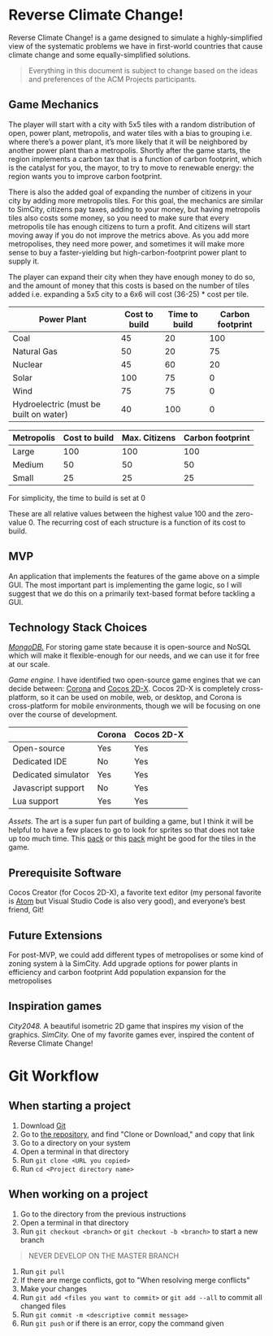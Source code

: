 # Reverse Climate Change!
Reverse Climate Change! is a game designed to simulate a highly-simplified view of the systematic problems we have in first-world countries that cause climate change and some equally-simplified solutions.
> Everything in this document is subject to change based on the ideas and preferences of the ACM Projects participants.
## Game Mechanics
The player will start with a city with 5x5 tiles with a random distribution of open, power plant, metropolis, and water tiles with a bias to grouping i.e. where there’s a power plant, it’s more likely that it will be neighbored by another power plant than a metropolis. Shortly after the game starts, the region implements a carbon tax that is a function of carbon footprint, which is the catalyst for you, the mayor, to try to move to renewable energy: the region wants you to improve carbon footprint. 

There is also the added goal of expanding the number of citizens in your city by adding more metropolis tiles. For this goal, the mechanics are similar to SimCity, citizens pay taxes, adding to your money, but having metropolis tiles also costs some money, so you need to make sure that every metropolis tile has enough citizens to turn a profit. And citizens will start moving away if you do not improve the metrics above. As you add more metropolises, they need more power, and sometimes it will make more sense to buy a faster-yielding but high-carbon-footprint power plant to supply it.

The player can expand their city when they have enough money to do so, and the amount of money that this costs is based on the number of tiles added i.e. expanding a 5x5 city to a 6x6 will cost (36-25) * cost per tile.

| Power Plant  | Cost to build | Time to build | Carbon footprint |
| ------------- | ------------- | ------------- | ------------- |
| Coal | 45 | 20  | 100 |
| Natural Gas | 50 | 20  | 75 |
| Nuclear | 45 | 60  | 20 |
| Solar | 100 | 75  | 0 |
| Wind | 75 | 75  | 0 |
| Hydroelectric (must be built on water) | 40 | 100  | 0 |

| Metropolis  | Cost to build | Max. Citizens | Carbon footprint |
| ------------- | ------------- | ------------- | ------------- |
| Large | 100 | 100  | 100 |
| Medium | 50 | 50  | 50 |
| Small | 25 | 25  | 25 |

For simplicity, the time to build is set at 0

These are all relative values between the highest value 100 and the zero-value 0. The recurring cost of each structure is a function of its cost to build.

## MVP
An application that implements the features of the game above on a simple GUI.  The most important part is implementing the game logic, so I will suggest that we do this on a primarily text-based format before tackling a GUI.

## Technology Stack Choices
[*MongoDB.*](https://www.mongodb.com/cloud/atlas) For storing game state because it is open-source and NoSQL which will make it flexible-enough for our needs, and we can use it for free at our scale.

*Game engine.* I have identified two open-source game engines that we can decide between: [Corona](https://coronalabs.com/) and [Cocos 2D-X](https://cocos2d-x.org/).  Cocos 2D-X is completely cross-platform, so it can be used on mobile, web, or desktop, and Corona is cross-platform for mobile environments, though we will be focusing on one over the course of development.

| | Corona | Cocos 2D-X |
| ------------- | ------------- | ------------- |
| Open-source  | Yes | Yes  |
| Dedicated IDE | No | Yes  | 
| Dedicated simulator | Yes | Yes |
| Javascript support | No | Yes |
| Lua support | Yes | Yes |

*Assets.* The art is a super fun part of building a game, but I think it will be helpful to have a few places to go to look for sprites so that does not take up too much time. This [pack](https://devilsworkshop.itch.io/big-pixel-isometric-block-pack-free-2d-sprites) or this [pack](https://mewki.itch.io/25-isometric-blocks) might be good for the tiles in the game.

## Prerequisite Software
Cocos Creator (for Cocos 2D-X), a favorite text editor (my personal favorite is [Atom](http://atom.io) but Visual Studio Code is also very good), and everyone’s best friend, Git!

## Future Extensions
For post-MVP, we could add different types of metropolises or some kind of zoning system à la SimCity.
Add upgrade options for power plants in efficiency and carbon footprint
Add population expansion for the metropolises

## Inspiration games
*City2048.* A beautiful isometric 2D game that inspires my vision of the graphics.
*SimCity.* One of my favorite games ever, inspired the content of Reverse Climate Change!

# Git Workflow
## When starting a project
1. Download [Git](https://git-scm.com/download)
1. Go to [the repository](https://github.com/acm-projects/reverse-climate-change), and find "Clone or Download," and copy that link
1. Go to a directory on your system
1. Open a terminal in that directory
1. Run `git clone <URL you copied>`
1. Run `cd <Project directory name>`
## When working on a project
1. Go to the directory from the previous instructions
1. Open a terminal in that directory
1. Run `git checkout <branch>` or `git checkout -b <branch>` to start a new branch
> NEVER DEVELOP ON THE MASTER BRANCH
1. Run `git pull`
1. If there are merge conflicts, got to "When resolving merge conflicts"
1. Make your changes
1. Run `git add <files you want to commit>` or `git add --all` to commit all changed files
1. Run `git commit -m <descriptive commit message>`
1. Run `git push` or if there is an error, copy the command given

